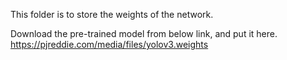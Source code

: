 This folder is to store the weights of the network. 

Download the pre-trained model from below link, and put it here.  
https://pjreddie.com/media/files/yolov3.weights
